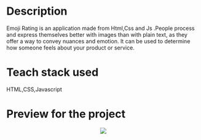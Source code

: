 # Description 
Emoji Rating is an application  made from Html,Css and Js .People process and express themselves better with images than with plain text, as they
 offer a way to convey nuances and emotion. It can  be used to determine how someone feels about your product or service.
# Teach stack used
HTML,CSS,Javascript
# Preview for the project
<div align="center">
  <img src="https://github.com/DeepanshiShimar/Front-End-Projects/blob/master/Projects/Emoji%20Rating/emoji%20rating.png" border="0"></
  </p>
